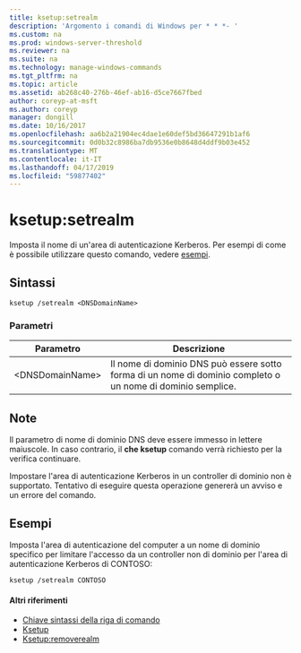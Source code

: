```yaml
---
title: ksetup:setrealm
description: 'Argomento i comandi di Windows per * * *- '
ms.custom: na
ms.prod: windows-server-threshold
ms.reviewer: na
ms.suite: na
ms.technology: manage-windows-commands
ms.tgt_pltfrm: na
ms.topic: article
ms.assetid: ab268c40-276b-46ef-ab16-d5ce7667fbed
author: coreyp-at-msft
ms.author: coreyp
manager: dongill
ms.date: 10/16/2017
ms.openlocfilehash: aa6b2a21904ec4dae1e60def5bd36647291b1af6
ms.sourcegitcommit: 0d0b32c8986ba7db9536e0b8648d4ddf9b03e452
ms.translationtype: MT
ms.contentlocale: it-IT
ms.lasthandoff: 04/17/2019
ms.locfileid: "59877402"
---
```

# <a name="ksetupsetrealm"></a>ksetup:setrealm



Imposta il nome di un'area di autenticazione Kerberos. Per esempi di come è possibile utilizzare questo comando, vedere [esempi](#BKMK_Examples).

## <a name="syntax"></a>Sintassi

```
ksetup /setrealm <DNSDomainName>
```

### <a name="parameters"></a>Parametri

|Parametro|Descrizione|
|---------|-----------|
|\<DNSDomainName>|Il nome di dominio DNS può essere sotto forma di un nome di dominio completo o un nome di dominio semplice.|

## <a name="remarks"></a>Note

Il parametro di nome di dominio DNS deve essere immesso in lettere maiuscole. In caso contrario, il **che ksetup** comando verrà richiesto per la verifica continuare.

Impostare l'area di autenticazione Kerberos in un controller di dominio non è supportato. Tentativo di eseguire questa operazione genererà un avviso e un errore del comando.

## <a name="BKMK_Examples"></a>Esempi

Imposta l'area di autenticazione del computer a un nome di dominio specifico per limitare l'accesso da un controller non di dominio per l'area di autenticazione Kerberos di CONTOSO:
```
ksetup /setrealm CONTOSO
```

#### <a name="additional-references"></a>Altri riferimenti

-   [Chiave sintassi della riga di comando](command-line-syntax-key.md)
-   [Ksetup](ksetup.md)
-   [Ksetup:removerealm](ksetup-removerealm.md)